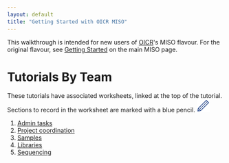 ```yaml
---
layout: default
title: "Getting Started with OICR MISO"
---
```


This walkthrough is intended for new users of [OICR](oicr.on.ca)'s MISO flavour. 
For the original flavour, see [Getting Started](http://tgac.github.io/miso-lims/)
on the main MISO page.

# Tutorials By Team

These tutorials have associated worksheets, linked at the top of the tutorial. Sections to record in the worksheet are marked with a blue pencil. <img src="pics/blue_pencil.png">

1. [Admin tasks](0-0-admin-tasks)
1. [Project coordination](1-0-project-coordination)
1. [Samples](2-0-samples)
1. [Libraries](3-0-libraries)
1. [Sequencing](4-0-sequencing)
